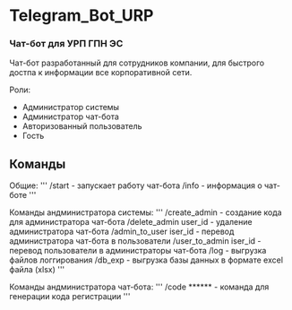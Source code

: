 # Telegram_Bot_URP
### Чат-бот для УРП ГПН ЭС

Чат-бот разработанный для сотрудников компании, для быстрого достпа к информации все корпоративной сети.

Роли:
- Администратор системы
- Администратор чат-бота
- Авторизованный пользователь
- Гость

## Команды
Общие:
'''
/start - запускает работу чат-бота
/info - информация о чат-боте
'''

Команды андминистратора системы:
'''
/create_admin - создание кода для администратора чат-бота
/delete_admin user_id - удаление администратора чат-бота
/admin_to_user iser_id - перевод администратора чат-бота в пользователи
/user_to_admin iser_id - перевод пользователи в администраторы чат-бота
/log - выгрузка файлов логгирования
/db_exp - выгрузка базы данных в формате excel файла (xlsx)
'''

Команды андминистратора чат-бота:
'''
/code ****** - команда для генерации кода регистрации
'''
